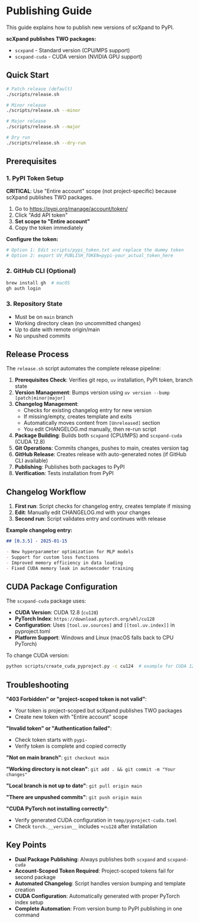 # Publishing Guide

This guide explains how to publish new versions of scXpand to PyPI.

**scXpand publishes TWO packages:**
- `scxpand` - Standard version (CPU/MPS support)
- `scxpand-cuda` - CUDA version (NVIDIA GPU support)

## Quick Start

```bash
# Patch release (default)
./scripts/release.sh

# Minor release
./scripts/release.sh --minor

# Major release
./scripts/release.sh --major

# Dry run
./scripts/release.sh --dry-run
```

## Prerequisites

### 1. PyPI Token Setup

**CRITICAL**: Use "Entire account" scope (not project-specific) because scXpand publishes TWO packages.

1. Go to https://pypi.org/manage/account/token/
2. Click "Add API token"
3. **Set scope to "Entire account"**
4. Copy the token immediately

**Configure the token:**
```bash
# Option 1: Edit scripts/pypi_token.txt and replace the dummy token
# Option 2: export UV_PUBLISH_TOKEN=pypi-your_actual_token_here
```

### 2. GitHub CLI (Optional)
```bash
brew install gh  # macOS
gh auth login
```

### 3. Repository State
- Must be on `main` branch
- Working directory clean (no uncommitted changes)
- Up to date with remote origin/main
- No unpushed commits

## Release Process

The `release.sh` script automates the complete release pipeline:

1. **Prerequisites Check**: Verifies git repo, `uv` installation, PyPI token, branch state
2. **Version Management**: Bumps version using `uv version --bump [patch|minor|major]`
3. **Changelog Management**:
   - Checks for existing changelog entry for new version
   - If missing/empty, creates template and exits
   - Automatically moves content from `[Unreleased]` section
   - You edit CHANGELOG.md manually, then re-run script
4. **Package Building**: Builds both `scxpand` (CPU/MPS) and `scxpand-cuda` (CUDA 12.8)
5. **Git Operations**: Commits changes, pushes to main, creates version tag
6. **GitHub Release**: Creates release with auto-generated notes (if GitHub CLI available)
7. **Publishing**: Publishes both packages to PyPI
8. **Verification**: Tests installation from PyPI

## Changelog Workflow

1. **First run**: Script checks for changelog entry, creates template if missing
2. **Edit**: Manually edit CHANGELOG.md with your changes
3. **Second run**: Script validates entry and continues with release

**Example changelog entry:**
```markdown
## [0.3.5] - 2025-01-15

- New hyperparameter optimization for MLP models
- Support for custom loss functions
- Improved memory efficiency in data loading
- Fixed CUDA memory leak in autoencoder training
```

## CUDA Package Configuration

The `scxpand-cuda` package uses:
- **CUDA Version**: CUDA 12.8 (`cu128`)
- **PyTorch Index**: `https://download.pytorch.org/whl/cu128`
- **Configuration**: Uses `[tool.uv.sources]` and `[[tool.uv.index]]` in pyproject.toml
- **Platform Support**: Windows and Linux (macOS falls back to CPU PyTorch)

To change CUDA version:
```bash
python scripts/create_cuda_pyproject.py -c cu124  # example for CUDA 12.4
```

## Troubleshooting

**"403 Forbidden" or "project-scoped token is not valid"**:
- Your token is project-scoped but scXpand publishes TWO packages
- Create new token with "Entire account" scope

**"Invalid token" or "Authentication failed"**:
- Check token starts with `pypi-`
- Verify token is complete and copied correctly

**"Not on main branch"**: `git checkout main`

**"Working directory is not clean"**: `git add . && git commit -m "Your changes"`

**"Local branch is not up to date"**: `git pull origin main`

**"There are unpushed commits"**: `git push origin main`

**"CUDA PyTorch not installing correctly"**:
- Verify generated CUDA configuration in `temp/pyproject-cuda.toml`
- Check `torch.__version__` includes `+cu128` after installation

## Key Points

- **Dual Package Publishing**: Always publishes both `scxpand` and `scxpand-cuda`
- **Account-Scoped Token Required**: Project-scoped tokens fail for second package
- **Automated Changelog**: Script handles version bumping and template creation
- **CUDA Configuration**: Automatically generated with proper PyTorch index setup
- **Complete Automation**: From version bump to PyPI publishing in one command

